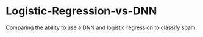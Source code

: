 # Logistic-Regression-vs-DNN
Comparing the ability to use a DNN and logistic regression to classify spam.

